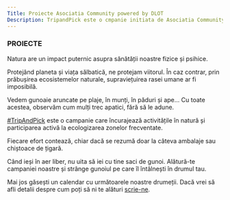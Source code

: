 ```yaml
---
Title: Proiecte Asociatia Community powered by DLOT
Description: TripandPick este o cmpanie initiata de Asociatia Community powered by DLOT. Incurajam petrecerea timpului in aer liber si drumetiile, totdata participand activ la curatarea deseurilor din zonele vizitate. 
---
```


### PROIECTE

Natura are un impact puternic asupra sănătății noastre fizice și psihice. 

Protejând planeta și viața sălbatică, ne protejam viitorul. În caz contrar, prin prăbușirea ecosistemelor naturale, supraviețuirea rasei umane ar fi imposibilă.   

Vedem gunoaie aruncate pe plaje, în munți, în păduri și ape... Cu toate acestea, observăm cum mulți trec apatici, fără să le adune.

[#TripAndPick](https://www.instagram.com/explore/tags/tripandpick/) este o campanie care încurajează activitățile în natură și participarea activă la ecologizarea zonelor frecventate.

Fiecare efort contează, chiar dacă se rezumă doar la câteva ambalaje sau chiștoace de țigară.

Când ieși în aer liber, nu uita să iei cu tine saci de gunoi. Alătură-te campaniei noastre și strânge gunoiul pe care îl întâlnești în drumul tau.

Mai jos găsești un calendar cu următoarele noastre drumeții. Dacă vrei să afli detalii despre cum poți să ni te alături [scrie-ne](tripandpick@asociatiacommunity.ro).
